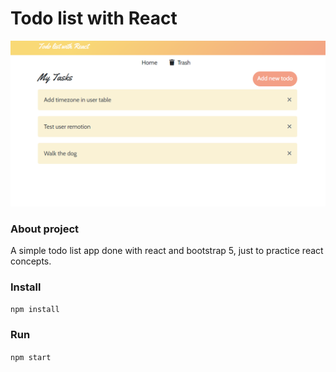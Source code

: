 # Todo list with React
![React Pomodoro Screenshot](/screenshot.png)

### About project
A simple todo list app done with react and bootstrap 5,
just to practice react concepts.

### Install
`npm install`

### Run
`npm start`
